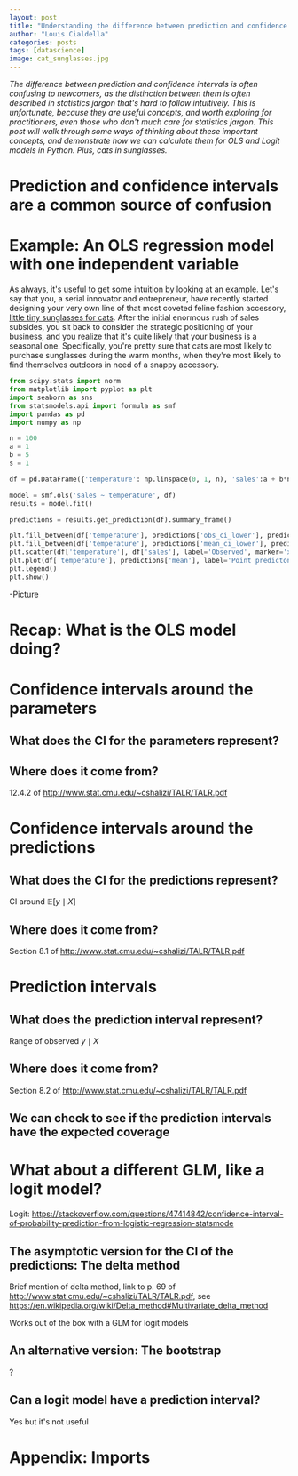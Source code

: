```yaml
---
layout: post
title: "Understanding the difference between prediction and confidence intervals for linear models in Python"
author: "Louis Cialdella"
categories: posts
tags: [datascience]
image: cat_sunglasses.jpg
---
```


*The difference between prediction and confidence intervals is often confusing to newcomers, as the distinction between them is often described in statistics jargon that's hard to follow intuitively. This is unfortunate, because they are useful concepts, and worth exploring for practitioners, even those who don't much care for statistics jargon. This post will walk through some ways of thinking about these important concepts, and demonstrate how we can calculate them for OLS and Logit models in Python. Plus, cats in sunglasses.*

# Prediction and confidence intervals are a common source of confusion



# Example: An OLS regression model with one independent variable

As always, it's useful to get some intuition by looking at an example. Let's say that you, a serial innovator and entrepreneur, have recently started designing your very own line of that most coveted feline fashion accessory, [little tiny sunglasses for cats](https://www.amazon.com/Coolrunner-Sunglasses-Classic-Circular-Fashion/dp/B07748RLF5). After the initial enormous rush of sales subsides, you sit back to consider the strategic positioning of your business, and you realize that it's quite likely that your business is a seasonal one. Specifically, you're pretty sure that cats are most likely to purchase sunglasses during the warm months, when they're most likely to find themselves outdoors in need of a snappy accessory.

```python
from scipy.stats import norm
from matplotlib import pyplot as plt
import seaborn as sns
from statsmodels.api import formula as smf
import pandas as pd
import numpy as np

n = 100
a = 1
b = 5
s = 1

df = pd.DataFrame({'temperature': np.linspace(0, 1, n), 'sales':a + b*np.linspace(0, 1, n) + norm(0, s).rvs(n)})

model = smf.ols('sales ~ temperature', df)
results = model.fit()

predictions = results.get_prediction(df).summary_frame()

plt.fill_between(df['temperature'], predictions['obs_ci_lower'], predictions['obs_ci_upper'], alpha=.1, label='Prediction interval')
plt.fill_between(df['temperature'], predictions['mean_ci_lower'], predictions['mean_ci_upper'], alpha=.5, label='Confidence interval')
plt.scatter(df['temperature'], df['sales'], label='Observed', marker='x', color='black')
plt.plot(df['temperature'], predictions['mean'], label='Point predicton')
plt.legend()
plt.show()
```

-Picture

# Recap: What is the OLS model doing?

# Confidence intervals around the parameters

## What does the CI for the parameters represent?

## Where does it come from?

12.4.2 of http://www.stat.cmu.edu/~cshalizi/TALR/TALR.pdf

# Confidence intervals around the predictions

## What does the CI for the predictions represent?

CI around $\mathbb{E} [y \mid X]$

## Where does it come from?

Section 8.1 of http://www.stat.cmu.edu/~cshalizi/TALR/TALR.pdf

# Prediction intervals

## What does the prediction interval represent?

Range of observed $y \mid X$

## Where does it come from?

Section 8.2 of http://www.stat.cmu.edu/~cshalizi/TALR/TALR.pdf

## We can check to see if the prediction intervals have the expected coverage

# What about a different GLM, like a logit model?

Logit: https://stackoverflow.com/questions/47414842/confidence-interval-of-probability-prediction-from-logistic-regression-statsmode

## The asymptotic version for the CI of the predictions: The delta method

Brief mention of delta method, link to p. 69 of http://www.stat.cmu.edu/~cshalizi/TALR/TALR.pdf, see https://en.wikipedia.org/wiki/Delta_method#Multivariate_delta_method

Works out of the box with a GLM for logit models

## An alternative version: The bootstrap

?


## Can a logit model have a prediction interval?

Yes but it's not useful



# Appendix: Imports
